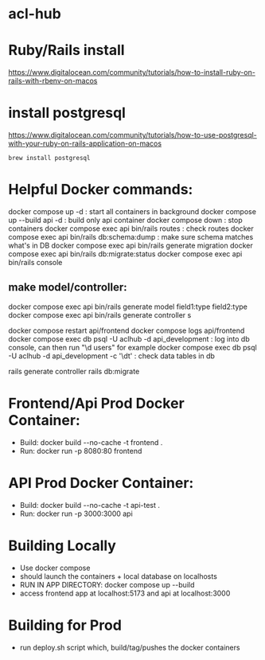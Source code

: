 # acl-hub

# Ruby/Rails install

https://www.digitalocean.com/community/tutorials/how-to-install-ruby-on-rails-with-rbenv-on-macos

# install postgresql

https://www.digitalocean.com/community/tutorials/how-to-use-postgresql-with-your-ruby-on-rails-application-on-macos

`brew install postgresql`


# Helpful Docker commands:

docker compose up -d : start all containers in background
docker compose up --build api -d : build only api container
docker compose down : stop containers
docker compose exec api bin/rails routes : check routes 
docker compose exec api bin/rails db:schema:dump    : make sure schema matches what's in DB
docker compose exec api bin/rails generate migration
docker compose exec api bin/rails db:migrate:status 
docker compose exec api bin/rails console 

## make model/controller:
docker compose exec api bin/rails generate model <modelName> field1:type field2:type 
docker compose exec api bin/rails generate controller <model>s

docker compose restart api/frontend
docker compose logs api/frontend
docker compose exec db psql -U aclhub -d api_development  : log into db console, can then run "\d users" for example
docker compose exec db psql -U aclhub -d api_development -c '\dt' : check data tables in db

rails generate controller <controllername>
rails db:migrate


# Frontend/Api Prod Docker Container:
- Build: docker build --no-cache -t frontend .
- Run: docker run -p 8080:80 frontend

# API Prod Docker Container:
- Build: docker build --no-cache -t api-test .
- Run: docker run -p 3000:3000 api


# Building Locally
- Use docker compose 
- should launch the containers + local database on localhosts 
- RUN IN APP DIRECTORY: docker compose up --build
- access frontend app at localhost:5173 and api at localhost:3000


# Building for Prod
- run deploy.sh script which, build/tag/pushes the docker containers 

